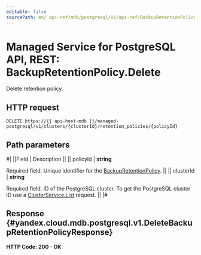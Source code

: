 ```yaml
---
editable: false
sourcePath: en/_api-ref/mdb/postgresql/v1/api-ref/BackupRetentionPolicy/delete.md
---
```


# Managed Service for PostgreSQL API, REST: BackupRetentionPolicy.Delete

Delete retention policy.

## HTTP request

```
DELETE https://{{ api-host-mdb }}/managed-postgresql/v1/clusters/{clusterId}/retention_policies/{policyId}
```

## Path parameters

#|
||Field | Description ||
|| policyId | **string**

Required field. Unique identifier for the [BackupRetentionPolicy](/docs/managed-postgresql/api-ref/BackupRetentionPolicy/list#yandex.cloud.mdb.postgresql.v1.BackupRetentionPolicy). ||
|| clusterId | **string**

Required field. ID of the PostgreSQL cluster.
To get the PostgreSQL cluster ID use a [ClusterService.List](/docs/managed-postgresql/api-ref/Cluster/list#List) request. ||
|#

## Response {#yandex.cloud.mdb.postgresql.v1.DeleteBackupRetentionPolicyResponse}

**HTTP Code: 200 - OK**